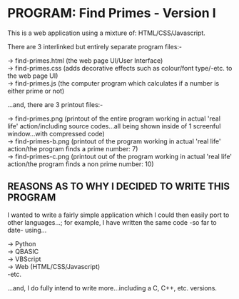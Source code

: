 # PROGRAM: Find Primes - Version I

This is a web application using a mixture of: HTML/CSS/Javascript.

There are 3 interlinked but entirely separate program files:-

-> find-primes.html (the web page UI/User Interface)  
-> find-primes.css  (adds decorative effects such as colour/font type/-etc. to the web page UI)  
-> find-primes.js   (the computer program which calculates if a number is either prime or not)  

...and, there are 3 printout files:-

-> find-primes.png  (printout of the entire program working in actual 'real life' action/including source codes...all being shown inside of 1 screenful window...with compressed code)   
-> find-primes-b.png  (printout of the program working in actual 'real life' action/the program finds a prime number: 7)   
-> find-primes-c.png  (printout out of the program working in actual 'real life' action/the program finds a non prime number: 10)   


## REASONS AS TO WHY I DECIDED TO WRITE THIS PROGRAM

I wanted to write a fairly simple application which I could then easily port to other languages...; 
for example, I have written the same code -so far to date- using...

-> Python  
-> QBASIC  
-> VBScript  
-> Web (HTML/CSS/Javascript)  
-etc.  

...and, I do fully intend to write more...including a C, C++, etc. versions.
